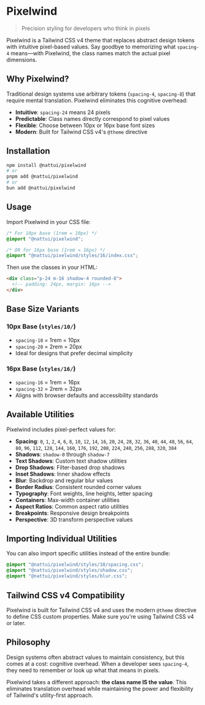 # Pixelwind

> Precision styling for developers who think in pixels

Pixelwind is a Tailwind CSS v4 theme that replaces abstract design tokens with intuitive pixel-based values. Say goodbye to memorizing what `spacing-4` means—with Pixelwind, the class names match the actual pixel dimensions.

## Why Pixelwind?

Traditional design systems use arbitrary tokens (`spacing-4`, `spacing-8`) that require mental translation. Pixelwind eliminates this cognitive overhead:

- **Intuitive**: `spacing-24` means 24 pixels
- **Predictable**: Class names directly correspond to pixel values
- **Flexible**: Choose between 10px or 16px base font sizes
- **Modern**: Built for Tailwind CSS v4's `@theme` directive

## Installation

```bash
npm install @nattui/pixelwind
# or
pnpm add @nattui/pixelwind
# or
bun add @nattui/pixelwind
```

## Usage

Import Pixelwind in your CSS file:

```css
/* For 10px base (1rem = 10px) */
@import "@nattui/pixelwind";

/* OR for 16px base (1rem = 16px) */
@import "@nattui/pixelwind/styles/16/index.css";
```

Then use the classes in your HTML:

```html
<div class="p-24 m-16 shadow-4 rounded-8">
  <!-- padding: 24px, margin: 16px -->
</div>
```

## Base Size Variants

### 10px Base (`styles/10/`)

- `spacing-10` = 1rem = 10px
- `spacing-20` = 2rem = 20px
- Ideal for designs that prefer decimal simplicity

### 16px Base (`styles/16/`)

- `spacing-16` = 1rem = 16px
- `spacing-32` = 2rem = 32px
- Aligns with browser defaults and accessibility standards

## Available Utilities

Pixelwind includes pixel-perfect values for:

- **Spacing**: `0`, `1`, `2`, `4`, `6`, `8`, `10`, `12`, `14`, `16`, `20`, `24`, `28`, `32`, `36`, `40`, `44`, `48`, `56`, `64`, `80`, `96`, `112`, `128`, `144`, `160`, `176`, `192`, `208`, `224`, `240`, `256`, `288`, `320`, `384`
- **Shadows**: `shadow-0` through `shadow-7`
- **Text Shadows**: Custom text shadow utilities
- **Drop Shadows**: Filter-based drop shadows
- **Inset Shadows**: Inner shadow effects
- **Blur**: Backdrop and regular blur values
- **Border Radius**: Consistent rounded corner values
- **Typography**: Font weights, line heights, letter spacing
- **Containers**: Max-width container utilities
- **Aspect Ratios**: Common aspect ratio utilities
- **Breakpoints**: Responsive design breakpoints
- **Perspective**: 3D transform perspective values

## Importing Individual Utilities

You can also import specific utilities instead of the entire bundle:

```css
@import "@nattui/pixelwind/styles/10/spacing.css";
@import "@nattui/pixelwind/styles/shadow.css";
@import "@nattui/pixelwind/styles/blur.css";
```

## Tailwind CSS v4 Compatibility

Pixelwind is built for Tailwind CSS v4 and uses the modern `@theme` directive to define CSS custom properties. Make sure you're using Tailwind CSS v4 or later.

## Philosophy

Design systems often abstract values to maintain consistency, but this comes at a cost: cognitive overhead. When a developer sees `spacing-4`, they need to remember or look up what that means in pixels.

Pixelwind takes a different approach: **the class name IS the value**. This eliminates translation overhead while maintaining the power and flexibility of Tailwind's utility-first approach.
